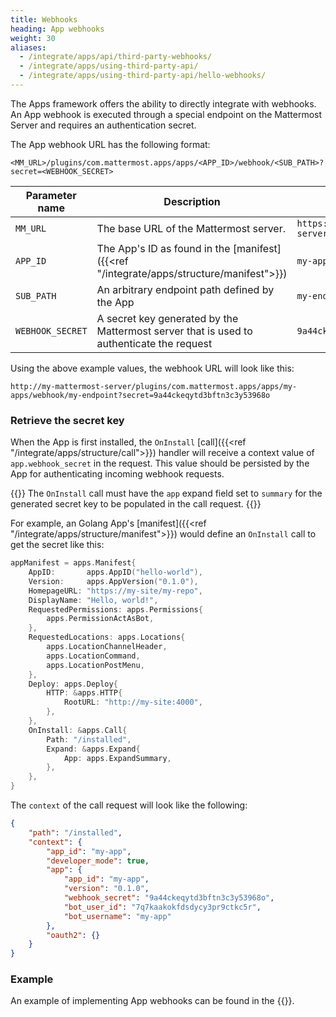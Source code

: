 ```yaml
---
title: Webhooks
heading: App webhooks
weight: 30
aliases:
  - /integrate/apps/api/third-party-webhooks/
  - /integrate/apps/using-third-party-api/
  - /integrate/apps/using-third-party-api/hello-webhooks/
---
```

The Apps framework offers the ability to directly integrate with webhooks. An App webhook is executed through a special endpoint on the Mattermost Server and requires an authentication secret.

The App webhook URL has the following format:

```
<MM_URL>/plugins/com.mattermost.apps/apps/<APP_ID>/webhook/<SUB_PATH>?secret=<WEBHOOK_SECRET>
```

| Parameter name   | Description                                                                              | Example value                   |
|------------------|------------------------------------------------------------------------------------------|---------------------------------|
| `MM_URL`         | The base URL of the Mattermost server.                                                   | `https://my-mattermost-server/` |
| `APP_ID`         | The App's ID as found in the [manifest]({{<ref "/integrate/apps/structure/manifest">}})  | `my-app`                        |
| `SUB_PATH`       | An arbitrary endpoint path defined by the App                                            | `my-endpoint`                   |
| `WEBHOOK_SECRET` | A secret key generated by the Mattermost server that is used to authenticate the request | `9a44ckeqytd3bftn3c3y53968o`    |

Using the above example values, the webhook URL will look like this:

`http://my-mattermost-server/plugins/com.mattermost.apps/apps/my-apps/webhook/my-endpoint?secret=9a44ckeqytd3bftn3c3y53968o`

### Retrieve the secret key

When the App is first installed, the `OnInstall` [call]({{<ref "/integrate/apps/structure/call">}}) handler will receive a context value of `app.webhook_secret` in the request. This value should be persisted by the App for authenticating incoming webhook requests.

{{<note>}}
The `OnInstall` call must have the `app` expand field set to `summary` for the generated secret key to be populated in the call request.
{{</note>}}

For example, an Golang App's [manifest]({{<ref "/integrate/apps/structure/manifest">}}) would define an `OnInstall` call to get the secret like this:

```go
appManifest = apps.Manifest{
    AppID:       apps.AppID("hello-world"),
    Version:     apps.AppVersion("0.1.0"),
    HomepageURL: "https://my-site/my-repo",
    DisplayName: "Hello, world!",
    RequestedPermissions: apps.Permissions{
        apps.PermissionActAsBot,
    },
    RequestedLocations: apps.Locations{
        apps.LocationChannelHeader,
        apps.LocationCommand,
        apps.LocationPostMenu,
    },
    Deploy: apps.Deploy{
        HTTP: &apps.HTTP{
            RootURL: "http://my-site:4000",
        },
    },
    OnInstall: &apps.Call{
        Path: "/installed",
        Expand: &apps.Expand{
            App: apps.ExpandSummary,
        },
    },
}
```

The `context` of the call request will look like the following:

```json
{
    "path": "/installed",
    "context": {
        "app_id": "my-app",
        "developer_mode": true,
        "app": {
            "app_id": "my-app",
            "version": "0.1.0",
            "webhook_secret": "9a44ckeqytd3bftn3c3y53968o",
            "bot_user_id": "7q7kaakokfdsdycy3pr9ctkc5r",
            "bot_username": "my-app"
        },
        "oauth2": {}
    }
}
```

### Example

An example of implementing App webhooks can be found in the {{<newtabref title="Mattermost apps examples repo" href="https://github.com/mattermost/mattermost-app-examples/tree/master/golang/webhooks">}}.
